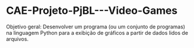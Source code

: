 # CAE-Projeto-PjBL---Video-Games
Objetivo geral: Desenvolver um programa (ou um conjunto de programas) na linguagem Python para a exibição de gráficos a partir de dados lidos de arquivos.
